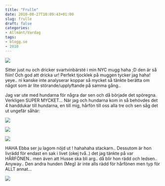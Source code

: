 ```yaml
---
title: "Frulle"
date: 2010-08-27T10:09:43+01:00
slug: frulle
draft: false
categories:
- Allmänt/Vardag
tags:
- blogg.se
- 2010
---
```

![](/assets/images/blogg.se/dsc08843_104658963.jpg)  
  
  
Sitter just nu och dricker svartvinbärsté i min NYC mugg haha ;D den är så fiiin! Och god att dricka ur! Perfekt tjocklek på muggen tycker jag haha! yeye.. ni kanske inte analyserar koppar så mycket så tänkte berätta om något som är lite störande/upplyftande på samma gång..  
  
Jag var ute med hundarna för några dar sen och då började det spöregna. Verkligen SUPER MYCKET... När jag och hundarna kom in så behövdes det 4 handdukar till hundarna, en till mig, hårfön till oss alla tre och sen såg det ut ungefär såhär:  
  
  
![](/assets/images/blogg.se/dsc08829_104659119.jpg)  
  
  
![](https://cdn1.cdnme.se/cdn/9-1/701517/images/2010/dsc08834_104659151.jpg)  
  
  
![](/assets/images/blogg.se/dsc08835_104659175.jpg)  
  
HAHA Ebba ser ju lagom nöjd ut ! hahahaha stackarn.. Dessutom är hon livrädd för endast en sak i livet (okej två..) det jag tänkte på var HÅRFÖNEN.. men även att Husse ska bli arg.. då blir hon rädd och ledsen.. Anyway.. Den andra hunden (Meg) är inte alls rädd för hårfönen men typ för ALLT annat...  
  
![](/assets/images/blogg.se/dsc08833_104659131.jpg)